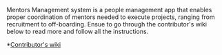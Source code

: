 Mentors Management system is a people management app that enables proper
coordination of mentors needed to execute projects, ranging from recruitment to off-boarding. Ensue to go through the contributor's wiki below to read more and follow all the instructions.

\*[Contributor's wiki](https://github.com/ALCOpenSource/Mentor-Management-System-Team-2/wiki)
